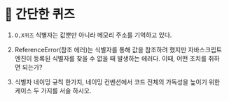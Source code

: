# 📝 간단한 퀴즈

1. `O,X퀴즈` 식별자는 값뿐만 아니라 메모리 주소를 기억하고 있다.

2. ReferenceError(참조 에러)는 식별자를 통해 값을 참조하려 했지만 자바스크립트 엔진이 등록된 식별자를 찾을 수 없을 때 발생하는 에러다. 이때, 어떤 조치를 취하면 되는가?

3. 식별자 네이밍 규칙 한가지, 네이밍 컨벤션에서 코드 전체의 가독성을 높이기 위한 케이스 두 가지를 서술 하시오.